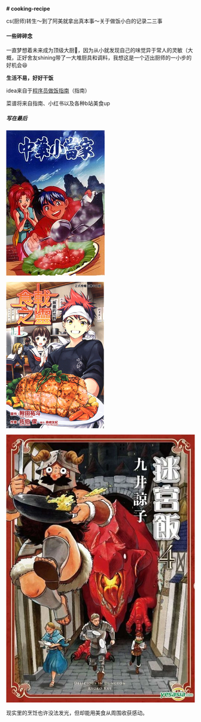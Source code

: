 **# cooking-recipe**

cs(厨师)转生～到了阿美就拿出真本事～关于做饭小白的记录二三事

#### 一些碎碎念

一直梦想着未来成为顶级大厨:star2:，因为从小就发现自己的味觉异于常人的灵敏（大概，正好舍友shining带了一大堆厨具和调料，我想这是一个迈出厨师的一小步的好机会:laughing:

**生活不易，好好干饭**

idea来自于[程序员做饭指南](https://github.com/Anduin2017/HowToCook)（指南）

菜谱将来自指南、小红书以及各种b站美食up

##### 写在最后

![](https://raw.githubusercontent.com/AegeanYan/ImageBed/main/20230712181610.png)

![](https://raw.githubusercontent.com/AegeanYan/ImageBed/main/20230712181716.png)

<img src="https://raw.githubusercontent.com/AegeanYan/ImageBed/main/20230712181823.png" width="600px" />

现实里的烹饪也许没法发光，但却能用美食从周围收获感动。